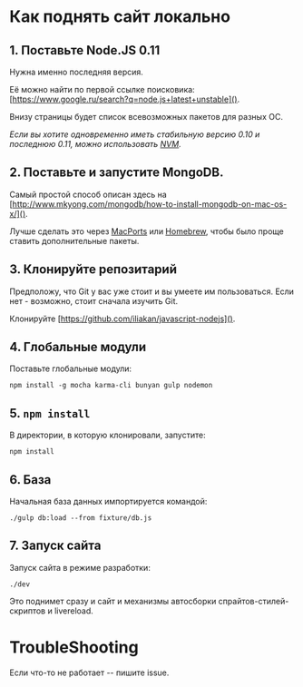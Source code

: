 
# Как поднять сайт локально

## 1. Поставьте Node.JS 0.11

Нужна именно последняя версия.

Её можно найти по первой ссылке поисковика: [https://www.google.ru/search?q=node.js+latest+unstable]().

Внизу страницы будет список всевозможных пакетов для разных ОС.

*Если вы хотите одновременно иметь стабильную версию 0.10 и последнюю 0.11, можно использовать [NVM](https://github.com/creationix/nvm).*

## 2. Поставьте и запустите MongoDB.

Самый простой способ описан здесь на [http://www.mkyong.com/mongodb/how-to-install-mongodb-on-mac-os-x/]().

Лучше сделать это через [MacPorts](http://www.macports.org/install.php) или [Homebrew](http://brew.sh), чтобы было проще ставить дополнительные пакеты.

## 3. Клонируйте репозитарий 

Предположу, что Git у вас уже стоит и вы умеете им пользоваться. Если нет - возможно, стоит сначала изучить Git.

Клонируйте [https://github.com/iliakan/javascript-nodejs]().

## 4. Глобальные модули

Поставьте глобальные модули:

```
npm install -g mocha karma-cli bunyan gulp nodemon  
```

## 5. `npm install`

В директории, в которую клонировали, запустите:

```
npm install
```

## 6. База

Начальная база данных импортируется командой:
```
./gulp db:load --from fixture/db.js
```

## 7. Запуск сайта

Запуск сайта в режиме разработки:
```
./dev
```

Это поднимет сразу и сайт и механизмы автосборки спрайтов-стилей-скриптов и livereload.

# TroubleShooting

Если что-то не работает -- пишите issue.


